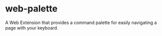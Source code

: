 # web-palette
A Web Extension that provides a command palette for easily navigating a page with your keyboard.
